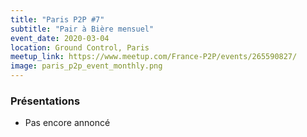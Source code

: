 ```yaml
---
title: "Paris P2P #7"
subtitle: "Pair à Bière mensuel"
event_date: 2020-03-04
location: Ground Control, Paris
meetup_link: https://www.meetup.com/France-P2P/events/265590827/
image: paris_p2p_event_monthly.png
---
```


### <i class="far fa-presentation"></i> Présentations

* Pas encore annoncé
